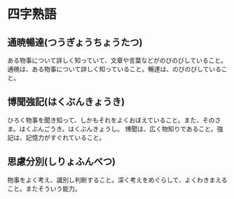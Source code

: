 # 四字熟語

## 通暁暢達(つうぎょうちょうたつ)

ある物事について詳しく知っていて、文章や言葉などがのびのびしていること。
通暁は、ある物事について詳しく知っていること。暢達は、のびのびしていること。

## 博聞強記(はくぶんきょうき)

ひろく物事を聞き知って、しかもそれをよくおぼえていること。また、そのさま。はくぶんごうき。はくぶんきょうし。
博聞は、広く物知りであること。強記は、記憶力がすぐれていること。

## 思慮分別(しりょふんべつ)

物事をよく考え、識別し判断すること。深く考えをめぐらして、よくわきまえること。またそういう能力。
